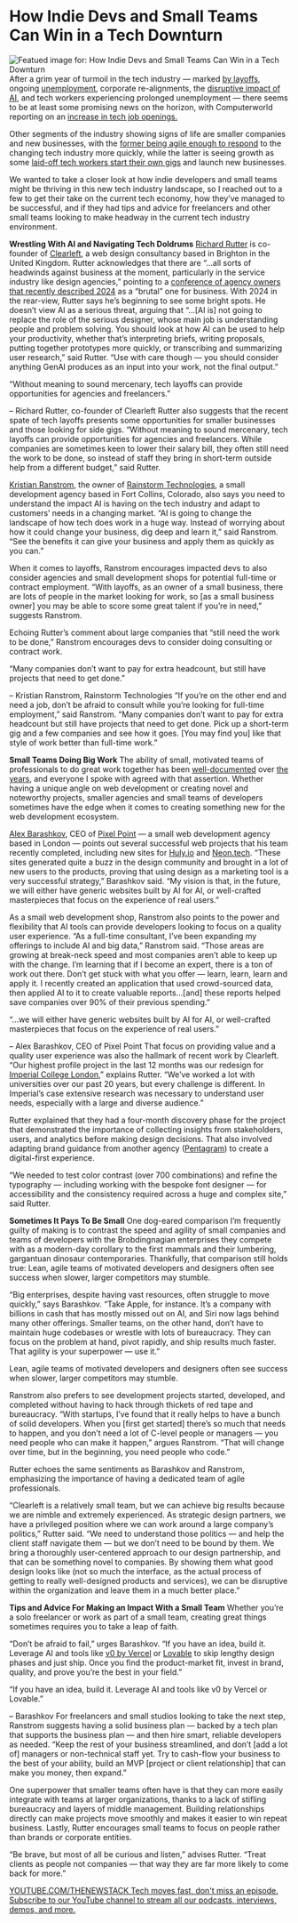 # How Indie Devs and Small Teams Can Win in a Tech Downturn
![Featued image for: How Indie Devs and Small Teams Can Win in a Tech Downturn](https://cdn.thenewstack.io/media/2025/02/be45ec3a-fellipe-ditadi-gizkgomv8de-unsplashb-1024x576.jpg)
After a grim year of turmoil in the tech industry — marked [by layoffs](https://thenewstack.io/how-tech-industry-layoffs-are-impacting-developers/), ongoing [unemployment](https://thenewstack.io/how-to-land-a-new-dev-or-it-job-advice-from-hr-professionals/), corporate re-alignments, the [disruptive impact of AI](https://thenewstack.io/5-creative-ways-developers-are-using-ai), and tech workers experiencing prolonged unemployment — there seems to be at least some promising news on the horizon, with Computerworld reporting on an [increase in tech job openings.](https://www.computerworld.com/article/3819940/tech-unemployment-jumps-even-as-job-openings-increase.html)

Other segments of the industry showing signs of life are smaller companies and new businesses, with the [former being agile enough to respond](https://www.forbes.com/sites/tonybradley/2024/05/08/small-business-growth-in-the-digital-age/) to the changing tech industry more quickly, while the latter is seeing growth as some [laid-off tech workers start their own gigs](https://www.techradar.com/pro/laid-off-tech-workers-are-starting-their-own-businesses) and launch new businesses.

We wanted to take a closer look at how indie developers and small teams might be thriving in this new tech industry landscape, so I reached out to a few to get their take on the current tech economy, how they’ve managed to be successful, and if they had tips and advice for freelancers and other small teams looking to make headway in the current tech industry environment.

**Wrestling With AI and Navigating Tech Doldrums**
[Richard Rutter](https://www.linkedin.com/in/richardrutter/) is co-founder of [Clearleft](https://clearleft.com/), a web design consultancy based in Brighton in the United Kingdom. Rutter acknowledges that there are “…all sorts of headwinds against business at the moment, particularly in the service industry like design agencies,” pointing to a [conference of agency owners that recently described 2024](https://www.thewowcompany.com/uk-benchpress-2025-results-launch) as a “brutal” one for business.
With 2024 in the rear-view, Rutter says he’s beginning to see some bright spots. He doesn’t view AI as a serious threat, arguing that “…[AI is] not going to replace the role of the serious designer, whose main job is understanding people and problem solving. You should look at how AI can be used to help your productivity, whether that’s interpreting briefs, writing proposals, putting together prototypes more quickly, or transcribing and summarizing user research,” said Rutter. “Use with care though — you should consider anything GenAI produces as an input into your work, not the final output.”

“Without meaning to sound mercenary, tech layoffs can provide opportunities for agencies and freelancers.”

– Richard Rutter, co-founder of Clearleft
Rutter also suggests that the recent spate of tech layoffs presents some opportunities for smaller businesses and those looking for side gigs. “Without meaning to sound mercenary, tech layoffs can provide opportunities for agencies and freelancers. While companies are sometimes keen to lower their salary bill, they often still need the work to be done, so instead of staff they bring in short-term outside help from a different budget,” said Rutter.

[Kristian Ranstrom](https://www.linkedin.com/in/redapollos/), the owner of [Rainstorm Technologies](https://www.rainstormtech.com/), a small development agency based in Fort Collins, Colorado, also says you need to understand the impact AI is having on the tech industry and adapt to customers’ needs in a changing market.
“AI is going to change the landscape of how tech does work in a huge way. Instead of worrying about how it could change your business, dig deep and learn it,” said Ranstrom. “See the benefits it can give your business and apply them as quickly as you can.”

When it comes to layoffs, Ranstrom encourages impacted devs to also consider agencies and small development shops for potential full-time or contract employment. “With layoffs, as an owner of a small business, there are lots of people in the market looking for work, so [as a small business owner] you may be able to score some great talent if you’re in need,” suggests Ranstrom.

Echoing Rutter’s comment about large companies that “still need the work to be done,” Ranstrom encourages devs to consider doing consulting or contract work.

“Many companies don’t want to pay for extra headcount, but still have projects that need to get done.”

– Kristian Ranstrom, Rainstorm Technologies
“If you’re on the other end and need a job, don’t be afraid to consult while you’re looking for full-time employment,” said Ranstrom. “Many companies don’t want to pay for extra headcount but still have projects that need to get done. Pick up a short-term gig and a few companies and see how it goes. [You may find you] like that style of work better than full-time work.”

**Small Teams Doing Big Work**
The ability of small, motivated teams of professionals to do great work together has been [well-documented](https://medium.com/engineering-managers-journal/why-small-teams-are-more-efficient-582860412ab6) over [the years](https://www.forbes.com/councils/forbestechcouncil/2021/06/09/smaller-is-better---particularly-when-it-comes-to-dev-teams/), and everyone I spoke with agreed with that assertion. Whether having a unique angle on web development or creating novel and noteworthy projects, smaller agencies and small teams of developers sometimes have the edge when it comes to creating something new for the web development ecosystem.

[Alex Barashkov](https://www.linkedin.com/in/barashkov-alex/), CEO of [Pixel Point](https://pixelpoint.io/) — a small web development agency based in London — points out several successful web projects that his team recently completed, including new sites for [Huly.io](http://huly.io) and [Neon.tech](https://neon.tech/).
“These sites generated quite a buzz in the design community and brought in a lot of new users to the products, proving that using design as a marketing tool is a very successful strategy,” Barashkov said. “My vision is that, in the future, we will either have generic websites built by AI for AI, or well-crafted masterpieces that focus on the experience of real users.”

As a small web development shop, Ranstrom also points to the power and flexibility that AI tools can provide developers looking to focus on a quality user experience. “As a full-time consultant, I’ve been expanding my offerings to include AI and big data,” Ranstrom said. “Those areas are growing at break-neck speed and most companies aren’t able to keep up with the change. I’m learning that if I become an expert, there is a ton of work out there. Don’t get stuck with what you offer — learn, learn, learn and apply it. I recently created an application that used crowd-sourced data, then applied AI to it to create valuable reports…[and] these reports helped save companies over 90% of their previous spending.”

“…we will either have generic websites built by AI for AI, or well-crafted masterpieces that focus on the experience of real users.”

– Alex Barashkov, CEO of Pixel Point
That focus on providing value and a quality user experience was also the hallmark of recent work by Clearleft. “Our highest profile project in the last 12 months was our redesign for [Imperial College London](https://clearleft.com/work/imperial),” explains Rutter. “We’ve worked a lot with universities over our past 20 years, but every challenge is different. In Imperial’s case extensive research was necessary to understand user needs, especially with a large and diverse audience.”

Rutter explained that they had a four-month discovery phase for the project that demonstrated the importance of collecting insights from stakeholders, users, and analytics before making design decisions. That also involved adapting brand guidance from another agency ([Pentagram](https://www.pentagram.com/)) to create a digital-first experience.

“We needed to test color contrast (over 700 combinations) and refine the typography — including working with the bespoke font designer — for accessibility and the consistency required across a huge and complex site,” said Rutter.

**Sometimes It Pays To Be Small**
One dog-eared comparison I’m frequently guilty of making is to contrast the speed and agility of small companies and teams of developers with the Brobdingnagian enterprises they compete with as a modern-day corollary to the first mammals and their lumbering, gargantuan dinosaur contemporaries. Thankfully, that comparison still holds true: Lean, agile teams of motivated developers and designers often see success when slower, larger competitors may stumble.

“Big enterprises, despite having vast resources, often struggle to move quickly,” says Barashkov. “Take Apple, for instance. It’s a company with billions in cash that has mostly missed out on AI, and Siri now lags behind many other offerings. Smaller teams, on the other hand, don’t have to maintain huge codebases or wrestle with lots of bureaucracy. They can focus on the problem at hand, pivot rapidly, and ship results much faster. That agility is your superpower — use it.”

Lean, agile teams of motivated developers and designers often see success when slower, larger competitors may stumble.

Ranstrom also prefers to see development projects started, developed, and completed without having to hack through thickets of red tape and bureaucracy. “With startups, I’ve found that it really helps to have a bunch of solid developers. When you [first get started] there’s so much that needs to happen, and you don’t need a lot of C-level people or managers — you need people who can make it happen,” argues Ranstrom. “That will change over time, but in the beginning, you need people who code.”

Rutter echoes the same sentiments as Barashkov and Ranstrom, emphasizing the importance of having a dedicated team of agile professionals.

“Clearleft is a relatively small team, but we can achieve big results because we are nimble and extremely experienced. As strategic design partners, we have a privileged position where we can work around a large company’s politics,” Rutter said. “We need to understand those politics — and help the client staff navigate them — but we don’t need to be bound by them. We bring a thoroughly user-centered approach to our design partnership, and that can be something novel to companies. By showing them what good design looks like (not so much the interface, as the actual process of getting to really well-designed products and services), we can be disruptive within the organization and leave them in a much better place.”

**Tips and Advice For Making an Impact With a Small Team**
Whether you’re a solo freelancer or work as part of a small team, creating great things sometimes requires you to take a leap of faith.

“Don’t be afraid to fail,” urges Barashkov. “If you have an idea, build it. Leverage AI and tools like [v0 by Vercel](https://v0.dev/) or [Lovable](https://lovable.dev/) to skip lengthy design phases and just ship. Once you find the product-market fit, invest in brand, quality, and prove you’re the best in your field.”

“If you have an idea, build it. Leverage AI and tools like v0 by Vercel or Lovable.”

– Barashkov
For freelancers and small studios looking to take the next step, Ranstrom suggests having a solid business plan — backed by a tech plan that supports the business plan — and then hire smart, reliable developers as needed. “Keep the rest of your business streamlined, and don’t [add a lot of] managers or non-technical staff yet. Try to cash-flow your business to the best of your ability, build an MVP [project or client relationship] that can make you money, then expand.”

One superpower that smaller teams often have is that they can more easily integrate with teams at larger organizations, thanks to a lack of stifling bureaucracy and layers of middle management. Building relationships directly can make projects move smoothly and makes it easier to win repeat business. Lastly, Rutter encourages small teams to focus on people rather than brands or corporate entities.

“Be brave, but most of all be curious and listen,” advises Rutter. “Treat clients as people not companies — that way they are far more likely to come back for more.”

[
YOUTUBE.COM/THENEWSTACK
Tech moves fast, don't miss an episode. Subscribe to our YouTube
channel to stream all our podcasts, interviews, demos, and more.
](https://youtube.com/thenewstack?sub_confirmation=1)